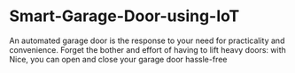 # Smart-Garage-Door-using-IoT
An automated garage door is the response to your need for practicality and convenience. Forget the bother and effort of having to lift heavy doors: with Nice, you can open and close your garage door hassle-free
